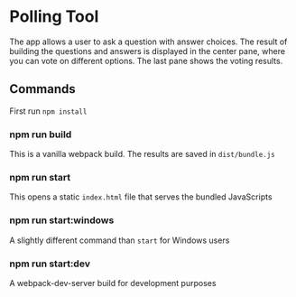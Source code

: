 # Polling Tool

The app allows a user to ask a question with answer choices. The result of building the questions and answers is displayed in the center pane, where you can vote on different options. The last pane shows the voting results.

## Commands

First run `npm install`

### npm run build

This is a vanilla webpack build. The results are saved in `dist/bundle.js`

### npm run start

This opens a static `index.html` file that serves the bundled JavaScripts

### npm run start:windows

A slightly different command than `start` for Windows users

### npm run start:dev

A webpack-dev-server build for development purposes